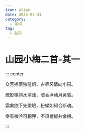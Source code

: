 ```yaml
---
icon: alias
date: 2024-03-31
category:
  - 诗词
tag:
  - 赵宋
---
```


# 山园小梅二首-其一

<!-- more -->



::: center 

众芳摇落独暄妍，占尽风情向小园。

疏影横斜水清浅，暗香浮动月黄昏。

霜禽欲下先偷眼，粉蝶如知合断魂。

幸有微吟可相狎，不须檀板共金樽。

:::